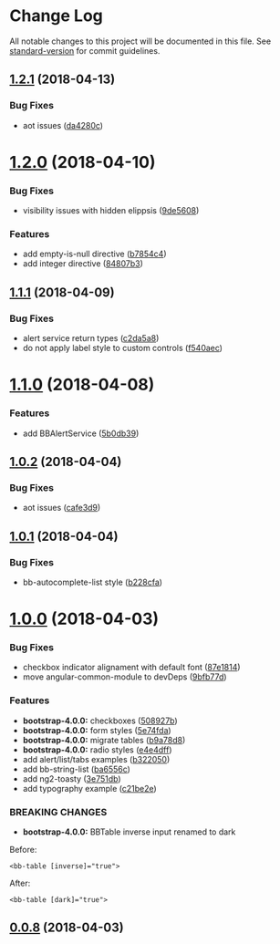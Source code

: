 # Change Log

All notable changes to this project will be documented in this file. See [standard-version](https://github.com/conventional-changelog/standard-version) for commit guidelines.

<a name="1.2.1"></a>
## [1.2.1](https://github.com/llafuente/angular-bootstrap-ui/compare/v1.2.0...v1.2.1) (2018-04-13)


### Bug Fixes

* aot issues ([da4280c](https://github.com/llafuente/angular-bootstrap-ui/commit/da4280c))



<a name="1.2.0"></a>
# [1.2.0](https://github.com/llafuente/angular-bootstrap-ui/compare/v1.1.1...v1.2.0) (2018-04-10)


### Bug Fixes

* visibility issues with hidden elippsis ([9de5608](https://github.com/llafuente/angular-bootstrap-ui/commit/9de5608))


### Features

* add empty-is-null directive ([b7854c4](https://github.com/llafuente/angular-bootstrap-ui/commit/b7854c4))
* add integer directive ([84807b3](https://github.com/llafuente/angular-bootstrap-ui/commit/84807b3))



<a name="1.1.1"></a>
## [1.1.1](https://github.com/llafuente/angular-bootstrap-ui/compare/v1.1.0...v1.1.1) (2018-04-09)


### Bug Fixes

* alert service return types ([c2da5a8](https://github.com/llafuente/angular-bootstrap-ui/commit/c2da5a8))
* do not apply label style to custom controls ([f540aec](https://github.com/llafuente/angular-bootstrap-ui/commit/f540aec))



<a name="1.1.0"></a>
# [1.1.0](https://github.com/llafuente/angular-bootstrap-ui/compare/v1.0.2...v1.1.0) (2018-04-08)


### Features

* add BBAlertService ([5b0db39](https://github.com/llafuente/angular-bootstrap-ui/commit/5b0db39))



<a name="1.0.2"></a>
## [1.0.2](https://github.com/llafuente/angular-bootstrap-ui/compare/v1.0.1...v1.0.2) (2018-04-04)


### Bug Fixes

* aot issues ([cafe3d9](https://github.com/llafuente/angular-bootstrap-ui/commit/cafe3d9))



<a name="1.0.1"></a>
## [1.0.1](https://github.com/llafuente/angular-bootstrap-ui/compare/v1.0.0...v1.0.1) (2018-04-04)


### Bug Fixes

* bb-autocomplete-list style ([b228cfa](https://github.com/llafuente/angular-bootstrap-ui/commit/b228cfa))



<a name="1.0.0"></a>
# [1.0.0](https://github.com/llafuente/angular-bootstrap-ui/compare/v0.0.8...v1.0.0) (2018-04-03)


### Bug Fixes

* checkbox indicator alignament with default font ([87e1814](https://github.com/llafuente/angular-bootstrap-ui/commit/87e1814))
* move angular-common-module to devDeps ([9bfb77d](https://github.com/llafuente/angular-bootstrap-ui/commit/9bfb77d))


### Features

* **bootstrap-4.0.0:** checkboxes ([508927b](https://github.com/llafuente/angular-bootstrap-ui/commit/508927b))
* **bootstrap-4.0.0:** form styles ([5e74fda](https://github.com/llafuente/angular-bootstrap-ui/commit/5e74fda))
* **bootstrap-4.0.0:** migrate tables ([b9a78d8](https://github.com/llafuente/angular-bootstrap-ui/commit/b9a78d8))
* **bootstrap-4.0.0:** radio styles ([e4e4dff](https://github.com/llafuente/angular-bootstrap-ui/commit/e4e4dff))
* add alert/list/tabs examples ([b322050](https://github.com/llafuente/angular-bootstrap-ui/commit/b322050))
* add bb-string-list ([ba6556c](https://github.com/llafuente/angular-bootstrap-ui/commit/ba6556c))
* add ng2-toasty ([3e751db](https://github.com/llafuente/angular-bootstrap-ui/commit/3e751db))
* add typography example ([c21be2e](https://github.com/llafuente/angular-bootstrap-ui/commit/c21be2e))


### BREAKING CHANGES

* **bootstrap-4.0.0:** BBTable inverse input renamed to dark

Before:
```
<bb-table [inverse]="true">
```

After:
```
<bb-table [dark]="true">
```



<a name="0.0.8"></a>
## [0.0.8](https://github.com/llafuente/angular-bootstrap-ui/compare/v0.0.7...v0.0.8) (2018-04-03)
